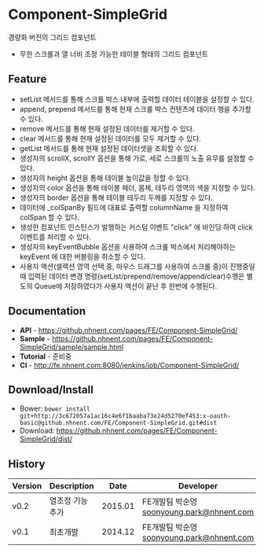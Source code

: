Component-SimpleGrid
======================
경량화 버전의 그리드 컴포넌트<br>
* 무한 스크롤과 열 너비 조정 가능한 테이블 형태의 그리드 컴포넌트

## Feature
* setList 메서드를 통해 스크롤 박스 내부에 출력할 데이터 테이블을 설정할 수 있다.
* append, prepend 메서드를 통해 현재 스크롤 박스 컨텐츠에 데이터 행을 추가할 수 있다.
* remove 메서드를 통해 현재 설정된 데이터를 제거할 수 있다.
* clear 메서드를 통해 현재 설정된 데이터를 모두 제거할 수 있다.
* getList 메서드를 통해 현재 설정된 데이터셋을 조회할 수 있다.
* 생성자의 scrollX, scrollY 옵션을 통해 가로, 세로 스크롤의 노출 유무를 설정할 수 있다.
* 생성자의 height 옵션을 통해 테이블 높이값을 정할 수 있다.
* 생성자의 color 옵션을 통해 테이블 헤더, 몸체, 테두리 영역의 색을 지정할 수 있다.
* 생성자의 border 옵션을 통해 테이블 테두리 두께를 지정할 수 있다.
* 데이터에 _colSpanBy 필드에 대표로 출력할 columnName 을 지정하여 colSpan 할 수 있다.
* 생성한 컴포넌트 인스턴스가 발행하는 커스텀 이벤트 "click" 에 바인딩 하여 click 이벤트를 처리할 수 있다.
* 생성자의 keyEventBubble 옵션을 사용하여 스크롤 박스에서 처리해야하는 keyEvent 에 대한 버블링을 취소할 수 있다.
* 사용자 액션(셀렉션 영역 선택 중, 마우스 드래그를 사용하여 스크롤 중)이
진행중일 때 입력된 데이터 변경 명령(setList/prepend/remove/append/clear)수행은 별도의 Queue에 저장하였다가
사용자 액션이 끝난 후 한번에 수행된다.

## Documentation
* **API** - https://github.nhnent.com/pages/FE/Component-SimpleGrid/
* **Sample** - https://github.nhnent.com/pages/FE/Component-SimpleGrid/sample/sample.html
* **Tutorial** - 준비중
* **CI** - http://fe.nhnent.com:8080/jenkins/job/Component-SimpleGrid/

## Download/Install
* Bower: `bower install git+http://3c672057a1ac16c4e6f1baaba73e24d5270ef453:x-oauth-basic@github.nhnent.com/FE/Component-SimpleGrid.git#dist`
* Download: <https://github.nhnent.com/pages/FE/Component-SimpleGrid/dist/>


## History
| Version | Description | Date | Developer |
| ---- | ---- | ---- | ---- |
| v0.2 | 열조정 기능 추가 | 2015.01 | FE개발팀 박순영 <soonyoung.park@nhnent.com> |
| v0.1 | 최초개발 | 2014.12 | FE개발팀 박순영 <soonyoung.park@nhnent.com> |



